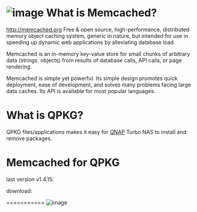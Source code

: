 ![image](https://github.com/yutin1987/QPKG-NodeJS/raw/master/icon/memcached_80.gif)
What is Memcached?
===========
http://memcached.org
Free & open source, high-performance, distributed memory object caching system, generic in nature, but intended for use in speeding up dynamic web applications by alleviating database load.

Memcached is an in-memory key-value store for small chunks of arbitrary data (strings, objects) from results of database calls, API calls, or page rendering.

Memcached is simple yet powerful. Its simple design promotes quick deployment, ease of development, and solves many problems facing large data caches. Its API is available for most popular languages.

What is QPKG?
===========
QPKG files/applications makes it easy for [QNAP](http://www.qnap.com/) Turbo NAS to install and remove packages.


Memcached for QPKG
===========

last version v1.4.15:

download: 

===========
![image](https://github.com/yutin1987/QPKG-NodeJS/raw/master/icon/memcached_640x400.png)

